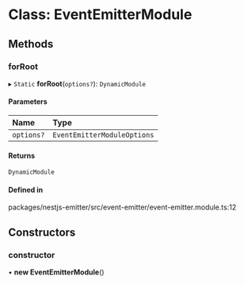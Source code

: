 # Class: EventEmitterModule

## Methods

### forRoot

▸ `Static` **forRoot**(`options?`): `DynamicModule`

#### Parameters

| Name       | Type                        |
| :--------- | :-------------------------- |
| `options?` | `EventEmitterModuleOptions` |

#### Returns

`DynamicModule`

#### Defined in

packages/nestjs-emitter/src/event-emitter/event-emitter.module.ts:12

## Constructors

### constructor

• **new EventEmitterModule**()
